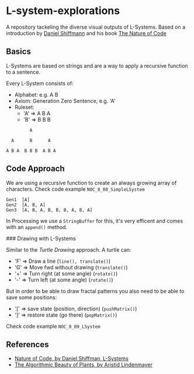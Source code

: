 # L-system-explorations

A repository tackeling the diverse visual outputs of L-Systems. 
Based on a introduction by [Daniel Shiffmann](https://shiffman.net/) and his book [The Nature of Code](https://natureofcode.com/)

## Basics

L-Systems are based on strings and are a way to apply a recursive function to a sentence. 

Every L-System consists of:
* Alphabet: e.g. A B 
* Axiom: Generation Zero Sentence, e.g. 'A'
* Ruleset: 
  * 'A' => A B A
  * 'B' => B B B 

```
         A

  A      B      A

A B A  B B B  A B A 
```

## Code Approach

We are using a recursive function to create an always growing array of characters. Check code example `NOC_8_08_SimpleLSystem`

```
Gen1  [A]
Gen2  [A, B, A]
Gen3  [A, B, A, B, B, B, A, B, A]
```

In Processing we use a `StringBuffer` for this, it's very efficent and comes with an `append()` method. 

### Drawing with L-Systems

Similar to the _Turtle Drawing_ approach. A turtle can:

* 'F' => Draw a line (`line(), translate()`)
* 'G' => Move fwd without drawing (`translate()`)
* '+' => Turn right (at some angle) (`rotate()`)
* '-' => Turn left (at some angle) (`rotate()`)

But in order to be able to draw fractal patterns you also need to be able to save some positions:

* '[' => save state (position, direction) (`pushMatrix()`)
* ']' => restore state (go there) (`popMatrix()`)

Check code example `NOC_8_09_LSystem`

## References

* [Nature of Code, by Daniel Shiffman, L-Systems](https://www.youtube.com/watch?v=f6ra024-ASY)
* [The Algorithmic Beauty of Plants, by Aristid Lindenmayer](http://algorithmicbotany.org/papers/abop/abop.pdf)
